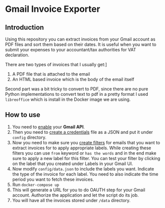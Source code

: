 Gmail Invoice Exporter
======================

## Introduction
Using this repository you can extract invoices from your Gmail account as PDF files and sort them based on their dates.
It is useful when you want to submit your expenses to your accountant/tax authorities for VAT declaration.

There are two types of invoices that I usually get:]
1. A PDF file that is attached to the email
2. An HTML based invoice which is the body of the email itself

Second part was a bit tricky to convert to PDF, since there are no pure Python implementations to convert text to pdf in a
pretty format I used `libreoffice` which is install in the Docker image we are using.



## How to use

1. You need to [enable](https://support.google.com/googleapi/answer/6158841?hl=en) your **Gmail API**.
2. Then you need to [create a credentials](https://developers.google.com/gmail/api/quickstart/python#authorize_credentials_for_a_desktop_application) 
file as a JSON and put it under `config` directory. 
3. Now you need to make sure you [create filters](https://support.google.com/mail/answer/6579?hl=en#zippy=%2Ccreate-a-filter) for emails that you want to extract invoices for to apply appropriate labels. 
While creating these filters you can use `from` keyword or `has the words` and in the end make sure to apply a new label for this filter. 
You can test your filter by clicking on the label that you created under Labels in your Gmail UI. 
4. Now modify `config/data.json` to include the labels you want. Indicate the type of the invoice for each label. You need 
to also indicate the time period you want to fetch these invoices.
5. Run `docker-compose up`
6. This will generate a URL for you to do OAUTH step for your Gmail account. Authorize the application and let the script
do its job. 
7. You will have all the invoices stored under `/data` directory. 